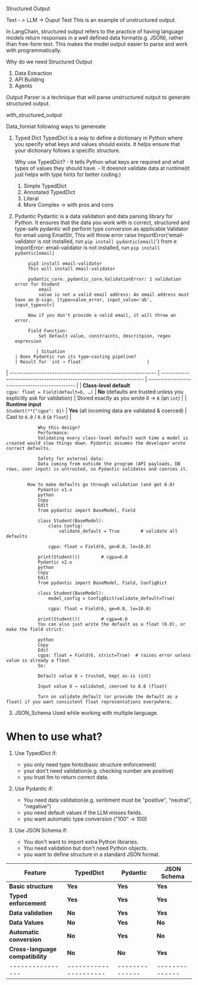 Structured Output


Text - >  LLM -> Ouput Text 
This is an example of unstructured output.


In LangChain, structured output refers to the practice of having language models return responses in a well defined data format(e.g. JSON), rather than free-form text. This makes the model output easier to parse and work with programmatically.


Why do we need Structured Output
1. Data Extraction
2. API Building
3. Agents



Output Parser is a technique that will parse unstructured output to generate structured output.

with_structured_output

Data_format following ways to genereate
1. Typed Dict
    TypedDict is a way to define a dictionary in Python where you specify what keys and values should exists. It helps ensure that your dictionary follows a specific structure.

    Why use TypedDict?
        -   It tells Python what keys are required and what types of values they should have.
        -   It doesnot validate data at runtime(it just helps with type hints for better coding.)

    1. Simple TypedDict
    2. Annotated TypedDict
    3. Literal
    4. More Complex -> with pros and cons

2. Pydantic
    Pydantic is a data validation and data parsing library for Python. It ensures that the data you work with is correct, structured and type-safe
        pydantic will perform type conversion as applicable
        Validator for email using EmailStr, This will throw error 
            raise ImportError('email-validator is not installed, run `pip install pydantic[email]`') from e
            ImportError: email-validator is not installed, run `pip install pydantic[email]`

            pip3 install email-validator
            This will install email-validator

            pydantic_core._pydantic_core.ValidationError: 1 validation error for Student
                email
                value is not a valid email address: An email address must have an @-sign. [type=value_error, input_value='ab', input_type=str]

            Now if you don't provide a valid email, it will throw an error.

            Field Function:
                Set Default value, constraints, descritpion, regex expression

               | Situation                                                      | Does Pydantic run its type–casting pipeline?                           | Result for `int → float`                        |
| -------------------------------------------------------------- | ---------------------------------------------------------------------- | ----------------------------------------------- |
| **Class‑level default**<br>`cgpa: float = Field(default=6, …)` | **No** (defaults are trusted unless you explicitly ask for validation) | Stored exactly as you wrote it → `6` (an `int`) |
| **Runtime input**<br>`Student(**{"cgpa": 8})`                  | **Yes** (all incoming data are validated & coerced)                    | Cast to `6.0` / `8.0` (a `float`)               |

                Why this design?
                Performance:
                Validating every class‑level default each time a model is created would slow things down. Pydantic assumes the developer wrote correct defaults.

                Safety for external data:
                Data coming from outside the program (API payloads, DB rows, user input) is untrusted, so Pydantic validates and coerces it.


            How to make defaults go through validation (and get 6.0)
                Pydantic v1.x
                python
                Copy
                Edit
                from pydantic import BaseModel, Field

                class Student(BaseModel):
                    class Config:
                        validate_default = True        # validate all defaults

                    cgpa: float = Field(6, ge=0.0, le=10.0)

                print(Student())        # cgpa=6.0
                Pydantic v2.x
                python
                Copy
                Edit
                from pydantic import BaseModel, Field, ConfigDict

                class Student(BaseModel):
                    model_config = ConfigDict(validate_default=True)

                    cgpa: float = Field(6, ge=0.0, le=10.0)

                print(Student())        # cgpa=6.0
                You can also just write the default as a float (6.0), or make the field strict:

                python
                Copy
                Edit
                cgpa: float = Field(6, strict=True)  # raises error unless value is already a float
                So:

                Default value 6 → trusted, kept as‑is (int)

                Input value 8 → validated, coerced to 8.0 (float)

                Turn on validate_default (or provide the default as a float) if you want consistent float representations everywhere.

3. JSON_Schema
    Used while working with multiple language.


# When to use what?
1. Use TypedDict if:
    -   you only need type hints(basic structure enforcement)
    -   your don't need validation(e.g. checking number are positive)
    -   you trust llm to return correct data.

2. Use Pydantic if:
    -   You need data validation(e.g. sentiment must be "positive", "neutral", "negative")
    -   you need default values if the LLM misses fields.
    -   you want automatic type conversion ("100" -> 100)

3. Use JSON Schema if:
    -   You don't want to import extra Python libraries.
    -   You need validation but don't need Python objects.
    -   you want to define structure in a standard JSON format.





 | Feature        | TypedDict | Pydantic   | JSON Schema |
| ---------------- | --------------------- | -------------- | -------------- |
| **Basic structure** | **Yes** | **Yes** | **Yes** |
| **Typed enforcement**    | **Yes**  | **Yes** | **Yes** |
| **Data validation**    | **No**  | **Yes** | **Yes** |
| **Data Values**    | **No**  | **Yes** | **No** |
| **Automatic conversion**    | **No**  | **Yes** | **No** |
| **Cross-language compatibility**    | **No**  | **No** | **Yes** |
| ---------------- | --------------------- | -------------- | -------------- |